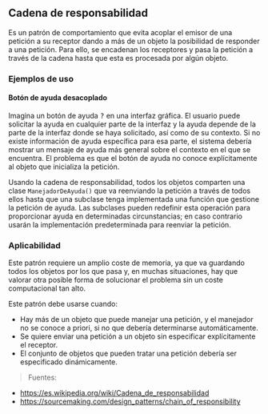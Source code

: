 ## Cadena de responsabilidad
Es un patrón de comportamiento que evita acoplar el emisor de una petición a su receptor dando a más de un objeto la posibilidad de responder a una petición. Para ello, se encadenan los receptores y pasa la petición a través de la cadena hasta que esta es procesada por algún objeto.

### Ejemplos de uso
#### Botón de ayuda desacoplado
Imagina un botón de ayuda <kbd>?</kbd> en una interfaz gráfica. El usuario puede solicitar la ayuda en cualquier parte de la interfaz y la ayuda depende de la parte de la interfaz donde se haya solicitado, así como de su contexto. Si no existe información de ayuda específica para esa parte, el sistema debería mostrar un mensaje de ayuda más general sobre el contexto en el que se encuentra. El problema es que el botón de ayuda no conoce explícitamente al objeto que inicializa la petición.

Usando la cadena de responsabilidad, todos los objetos comparten una clase `ManejadorDeAyuda()` que va reenviando la petición a través de todos ellos hasta que una subclase tenga implementada una función que gestione la petición de ayuda. Las subclases pueden redefinir esta operación para proporcionar ayuda en determinadas circunstancias; en caso contrario usarán la implementación predeterminada para reenviar la petición.

### Aplicabilidad
Este patrón requiere un amplio coste de memoria, ya que va guardando todos los objetos por los que pasa y, en muchas situaciones, hay que valorar otra posible forma de solucionar el problema sin un coste computacional tan alto.

Este patrón debe usarse cuando:
- Hay más de un objeto que puede manejar una petición, y el manejador no se conoce a priori, si no que debería determinarse automáticamente.
- Se quiere enviar una petición a un objeto sin especificar explícitamente el receptor.
- El conjunto de objetos que pueden tratar una petición debería ser especificado dinámicamente.

>Fuentes:
- https://es.wikipedia.org/wiki/Cadena_de_responsabilidad
- https://sourcemaking.com/design_patterns/chain_of_responsibility
